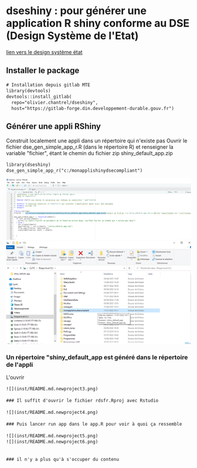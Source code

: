 # dseshiny : pour générer une application R shiny conforme au DSE (Design Système de l'Etat)

[lien vers le design système état](https://www.systeme-de-design.gouv.fr/)

## Installer le package


```
# Installation depuis gitlab MTE
library(devtools) 
devtools::install_gitlab( 
  repo="olivier.chantrel/dseshiny", 
  host="https://gitlab-forge.din.developpement-durable.gouv.fr") 
```

## Générer une appli RShiny

Construit localement une appli dans un répertoire qui n'existe pas
Ouvrir le fichier dse_gen_simple_app_r.R (dans le répertoire R) et renseigner la variable "fichier", étant le chemin du fichier zip shiny_default_app.zip 
```
library(dseshiny)
dse_gen_simple_app_r("c:/monapplishinydsecompliant")
```

![](inst/README.md.newproject.png)
![](inst/README.md.newproject2.png)


### Un répertoire "shiny_default_app est généré dans le répertoire de l'appli

L'ouvrir
```
![](inst/README.md.newproject3.png)

### Il suffit d'ouvrir le fichier rdsfr.Rproj avec Rstudio

![](inst/README.md.newproject4.png)

### Puis lancer run app dans le app.R pour voir à quoi ça ressemble

![](inst/README.md.newproject5.png)
![](inst/README.md.newproject6.png)


### il n'y a plus qu'à s'occuper du contenu
